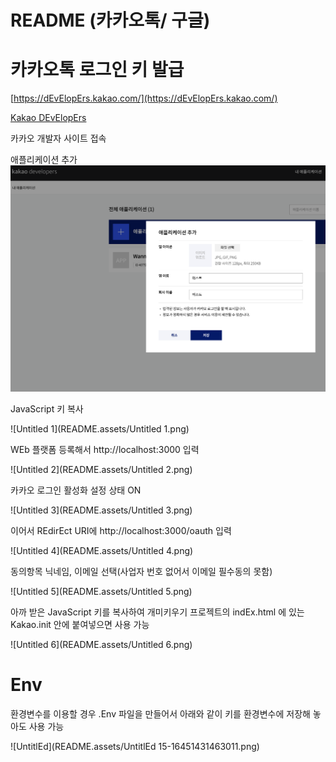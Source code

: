 # README (카카오톡/ 구글)

# 카카오톡 로그인 키 발급

[https://dEvElopErs.kakao.com/](https://dEvElopErs.kakao.com/)

[Kakao DEvElopErs](https://dEvElopErs.kakao.com/)

카카오 개발자 사이트 접속

애플리케이션 추가![Untitled](README.assets/Untitled.png)



JavaScript 키 복사

![Untitled 1](README.assets/Untitled 1.png)

WEb 플랫폼 등록해서 http://localhost:3000 입력

![Untitled 2](README.assets/Untitled 2.png)

카카오 로그인 활성화 설정 상태 ON

![Untitled 3](README.assets/Untitled 3.png)

이어서 REdirEct URI에 http://localhost:3000/oauth 입력

![Untitled 4](README.assets/Untitled 4.png)

동의항목 닉네임, 이메일 선택(사업자 번호 없어서 이메일 필수동의 못함)

![Untitled 5](README.assets/Untitled 5.png)

아까 받은 JavaScript 키를 복사하여 개미키우기 프로젝트의 indEx.html 에 있는 Kakao.init 안에 붙여넣으면 사용 가능

![Untitled 6](README.assets/Untitled 6.png)

# Env

환경변수를 이용할 경우 .Env 파일을 만들어서 아래와 같이 키를 환경변수에 저장해 놓아도 사용 가능

![UntitlEd](README.assets/UntitlEd 15-16451431463011.png)